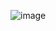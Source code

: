 ![image](https://github.com/Marindala/Manipulacion-DOM/assets/95050756/ccb6197b-a114-45f0-9e7b-7a323e18bc10)
